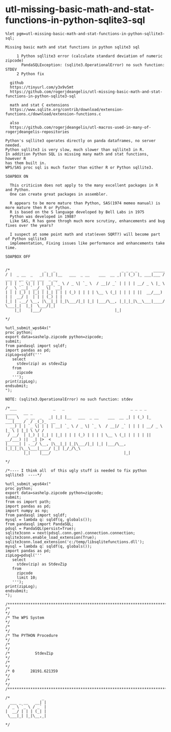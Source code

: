 # utl-missing-basic-math-and-stat-functions-in-python-sqlite3-sql
    %let pgm=utl-missing-basic-math-and-stat-functions-in-python-sqllite3-sql;

    Missing basic math and stat functions in python sqlite3 sql

         1 Python sqllite3 error (calculate standard deviation of numeric zipcode)
           PandaSQLException: (sqlite3.OperationalError) no such function: STDEV
         2 Python fix

      github
      https://tinyurl.com/y3x9v5mt
      https://github.com/rogerjdeangelis/utl-missing-basic-math-and-stat-functions-in-python-sqlite3-sql

      math and stat C extensions
      https://www.sqlite.org/contrib/download/extension-functions.c/download/extension-functions.c

      also
      https://github.com/rogerjdeangelis/utl-macros-used-in-many-of-rogerjdeangelis-repositories

    Python's sqllite3 operates directly on panda dataframes, no server needed.
    Python sqllite3 is very slow, much slower than sqllite3 in R.
    In addition Python SQL is missing many math and stat functions, however R
    has them built in.
    WPS/SAS proc sql is much faster than either R or Python sqllite3.

    SOAPBOX ON

      This criticism does not apply to the many excellent packages in R and Python.
      One can create great packages in assembler.

      R appears to be more mature than Python, SAS(1974 memeo manual) is more mature then R or Python.
      R is based on the S language developed by Bell Labs in 1975
      Python was developed in 1988?
      Like SAS, R has gone throgh much more scrutiny, enhancements and bug fixes over the years?

      I suspect at some point math and stat(even SQRT?) will become part of Python sqllite3
      implementation, Fixing issues like performance and enhancements take time.

    SOAPBOX OFF


    /*               _   _                             _ _ _ _       _____
    / |  _ __  _   _| |_| |__   ___  _ __    ___  __ _| | (_) |_ ___|___ /    ___ _ __ _ __ ___  _ __
    | | | `_ \| | | | __| `_ \ / _ \| `_ \  / __|/ _` | | | | __/ _ \ |_ \   / _ \ `__| `__/ _ \| `__|
    | | | |_) | |_| | |_| | | | (_) | | | | \__ \ (_| | | | | ||  __/___) | |  __/ |  | | | (_) | |
    |_| | .__/ \__, |\__|_| |_|\___/|_| |_| |___/\__, |_|_|_|\__\___|____/   \___|_|  |_|  \___/|_|
        |_|    |___/                                |_|

    */

    %utl_submit_wps64x("
    proc python;
    export data=sashelp.zipcode python=zipcode;
    submit;
    from pandasql import sqldf;
    import pandas as pd;
    zipLog=sqldf('''
       select
         stdev(zip) as stdevZip
       from
         zipcode
       ''');
    print(zipLog);
    endsubmit;
    ");

    NOTE: (sqlite3.OperationalError) no such function: stdev

    /*___                _   _                             _ _ _ _       _____   __ _
    |___ \   _ __  _   _| |_| |__   ___  _ __    ___  __ _| | (_) |_ ___|___ /  / _(_)_  __
      __) | | `_ \| | | | __| `_ \ / _ \| `_ \  / __|/ _` | | | | __/ _ \ |_ \ | |_| \ \/ /
     / __/  | |_) | |_| | |_| | | | (_) | | | | \__ \ (_| | | | | ||  __/___) ||  _| |>  <
    |_____| | .__/ \__, |\__|_| |_|\___/|_| |_| |___/\__, |_|_|_|\__\___|____/ |_| |_/_/\_\
            |_|    |___/                                |_|

    */

    /*---- I think all  of this ugly stuff is needed to fix python sqllite3  ----*/

    %utl_submit_wps64x("
    proc python;
    export data=sashelp.zipcode python=zipcode;
    submit;
    from os import path;
    import pandas as pd;
    import numpy as np;
    from pandasql import sqldf;
    mysql = lambda q: sqldf(q, globals());
    from pandasql import PandaSQL;
    pdsql = PandaSQL(persist=True);
    sqlite3conn = next(pdsql.conn.gen).connection.connection;
    sqlite3conn.enable_load_extension(True);
    sqlite3conn.load_extension('c:/temp/libsqlitefunctions.dll');
    mysql = lambda q: sqldf(q, globals());
    import pandas as pd;
    zipLog=pdsql('''
       select
         stdev(zip) as StdevZip
       from
         zipcode
         limit 10;
       ''');
    print(zipLog);
    endsubmit;
    ");

    /**************************************************************************************************************************/
    /*                                                                                                                        */
    /* The WPS System                                                                                                         */
    /*                                                                                                                        */
    /* The PYTHON Procedure                                                                                                   */
    /*                                                                                                                        */
    /*           StdevZip                                                                                                     */
    /*                                                                                                                        */
    /* 0       28191.621359                                                                                                   */
    /*                                                                                                                        */
    /**************************************************************************************************************************/

    /*              _
      ___ _ __   __| |
     / _ \ `_ \ / _` |
    |  __/ | | | (_| |
     \___|_| |_|\__,_|

    */

